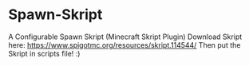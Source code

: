 # Spawn-Skript
A Configurable Spawn Skript (Minecraft Skript Plugin) Download Skript here: https://www.spigotmc.org/resources/skript.114544/ Then put the Skript in scripts file! :)
